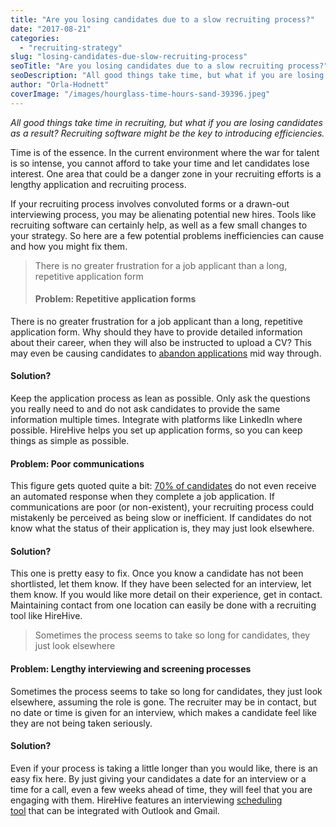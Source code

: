```yaml
---
title: "Are you losing candidates due to a slow recruiting process?"
date: "2017-08-21"
categories:
  - "recruiting-strategy"
slug: "losing-candidates-due-slow-recruiting-process"
seoTitle: "Are you losing candidates due to a slow recruiting process?"
seoDescription: "All good things take time, but what if you are losing candidates as a result? See our 3 tips for reducing inefficiencies in the recruiting process."
author: "Orla-Hodnett"
coverImage: "/images/hourglass-time-hours-sand-39396.jpeg"
---
```


_All good things take time in recruiting, but what if you are losing candidates as a result? Recruiting software might be the key to introducing efficiencies._

Time is of the essence. In the current environment where the war for talent is so intense, you cannot afford to take your time and let candidates lose interest. One area that could be a danger zone in your recruiting efforts is a lengthy application and recruiting process.

If your recruiting process involves convoluted forms or a drawn-out interviewing process, you may be alienating potential new hires. Tools like recruiting software can certainly help, as well as a few small changes to your strategy. So here are a few potential problems inefficiencies can cause and how you might fix them.

> There is no greater frustration for a job applicant than a long, repetitive application form
>
> #### **Problem: Repetitive application forms**

There is no greater frustration for a job applicant than a long, repetitive application form. Why should they have to provide detailed information about their career, when they will also be instructed to upload a CV? This may even be causing candidates to [abandon applications](http://www.businessnewsdaily.com/7238-online-job-application-pains.html) mid way through.

#### **Solution?**

Keep the application process as lean as possible. Only ask the questions you really need to and do not ask candidates to provide the same information multiple times. Integrate with platforms like LinkedIn where possible. HireHive helps you set up application forms, so you can keep things as simple as possible.

#### **Problem: Poor communications**

This figure gets quoted quite a bit: [70% of candidates](https://www.forbes.com/sites/meghanbiro/2013/12/08/5-tips-for-a-winning-candidate-experience/#698f2db64b50) do not even receive an automated response when they complete a job application. If communications are poor (or non-existent), your recruiting process could mistakenly be perceived as being slow or inefficient. If candidates do not know what the status of their application is, they may just look elsewhere.

#### **Solution?**

This one is pretty easy to fix. Once you know a candidate has not been shortlisted, let them know. If they have been selected for an interview, let them know. If you would like more detail on their experience, get in contact. Maintaining contact from one location can easily be done with a recruiting tool like HireHive.

> Sometimes the process seems to take so long for candidates, they just look elsewhere

#### **Problem: Lengthy interviewing and screening processes**

Sometimes the process seems to take so long for candidates, they just look elsewhere, assuming the role is gone. The recruiter may be in contact, but no date or time is given for an interview, which makes a candidate feel like they are not being taken seriously.

#### **Solution?**

Even if your process is taking a little longer than you would like, there is an easy fix here. By just giving your candidates a date for an interview or a time for a call, even a few weeks ahead of time, they will feel that you are engaging with them. HireHive features an interviewing [scheduling tool](https://hirehive.com/recruiting-features/interview-scheduling/) that can be integrated with Outlook and Gmail.
